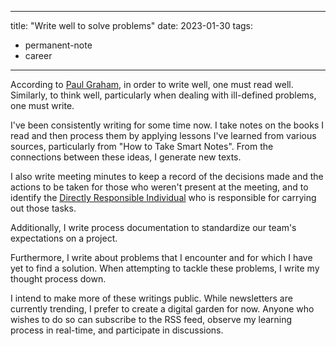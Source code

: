 
---
title: "Write well to solve problems"
date: 2023-01-30
tags: 
- permanent-note 
- career
---

According to [Paul Graham](https://twitter.com/paulg/status/1460660779309572105?s=20&t=7dRAEzZ4YbsG8TvkblNYoA), in order to write well, one must read well. Similarly, to think well, particularly when dealing with ill-defined problems, one must write.

I've been consistently writing for some time now. I take notes on the books I read and then process them by applying lessons I've learned from various sources, particularly from "How to Take Smart Notes". From the connections between these ideas, I generate new texts.

I also write meeting minutes to keep a record of the decisions made and the actions to be taken for those who weren't present at the meeting, and to identify the [Directly Responsible Individual](https://medium.com/@mmamet/directly-responsible-individuals-f5009f465da4) who is responsible for carrying out those tasks.

Additionally, I write process documentation to standardize our team's expectations on a project.

Furthermore, I write about problems that I encounter and for which I have yet to find a solution. When attempting to tackle these problems, I write my thought process down.

I intend to make more of these writings public. While newsletters are currently trending, I prefer to create a digital garden for now. Anyone who wishes to do so can subscribe to the RSS feed, observe my learning process in real-time, and participate in discussions.








